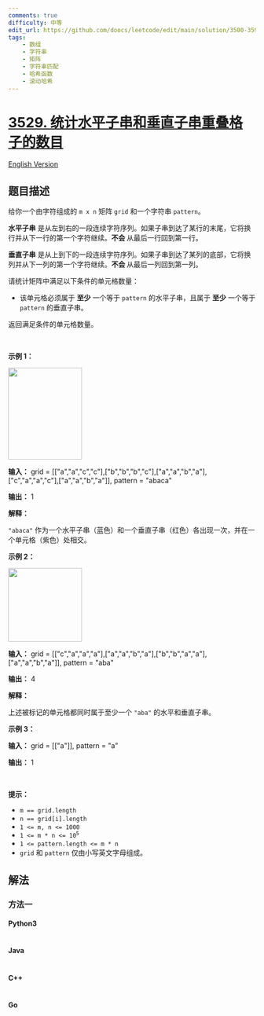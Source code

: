 ```yaml
---
comments: true
difficulty: 中等
edit_url: https://github.com/doocs/leetcode/edit/main/solution/3500-3599/3529.Count%20Cells%20in%20Overlapping%20Horizontal%20and%20Vertical%20Substrings/README.md
tags:
    - 数组
    - 字符串
    - 矩阵
    - 字符串匹配
    - 哈希函数
    - 滚动哈希
---
```


<!-- problem:start -->

# [3529. 统计水平子串和垂直子串重叠格子的数目](https://leetcode.cn/problems/count-cells-in-overlapping-horizontal-and-vertical-substrings)

[English Version](/solution/3500-3599/3529.Count%20Cells%20in%20Overlapping%20Horizontal%20and%20Vertical%20Substrings/README_EN.md)

## 题目描述

<!-- description:start -->

<p>给你一个由字符组成的 <code>m x n</code> 矩阵 <code>grid</code> 和一个字符串 <code>pattern</code>。</p>

<p><strong data-end="264" data-start="240">水平子串</strong> 是从左到右的一段连续字符序列。如果子串到达了某行的末尾，它将换行并从下一行的第一个字符继续。<strong>不会&nbsp;</strong>从最后一行回到第一行。</p>

<p><strong data-end="484" data-start="462">垂直子串</strong> 是从上到下的一段连续字符序列。如果子串到达了某列的底部，它将换列并从下一列的第一个字符继续。<strong>不会&nbsp;</strong>从最后一列回到第一列。</p>

<p>请统计矩阵中满足以下条件的单元格数量：</p>

<ul>
	<li>该单元格必须属于 <strong>至少</strong>&nbsp;一个等于 <code>pattern</code>&nbsp;的水平子串，且属于 <strong>至少</strong> 一个等于 <code>pattern</code>&nbsp;的垂直子串。</li>
</ul>

<p>返回满足条件的单元格数量。</p>

<p>&nbsp;</p>

<p><strong class="example">示例 1：</strong></p>
<img alt="" src="https://fastly.jsdelivr.net/gh/doocs/leetcode@main/solution/3500-3599/3529.Count%20Cells%20in%20Overlapping%20Horizontal%20and%20Vertical%20Substrings/images/1745660164-PjoTAy-gridtwosubstringsdrawio.png" style="width: 150px; height: 187px;" />
<div class="example-block">
<p><strong>输入：</strong> <span class="example-io">grid = [["a","a","c","c"],["b","b","b","c"],["a","a","b","a"],["c","a","a","c"],["a","a","b","a"]], pattern = "abaca"</span></p>

<p><strong>输出：</strong> <span class="example-io">1</span></p>

<p><strong>解释：</strong></p>

<p><code>"abaca"</code> 作为一个水平子串（蓝色）和一个垂直子串（红色）各出现一次，并在一个单元格（紫色）处相交。</p>
</div>

<p><strong class="example">示例 2：</strong></p>
<img alt="" src="https://fastly.jsdelivr.net/gh/doocs/leetcode@main/solution/3500-3599/3529.Count%20Cells%20in%20Overlapping%20Horizontal%20and%20Vertical%20Substrings/images/1745660201-bMoajW-gridexample2fixeddrawio.png" style="width: 150px; height: 150px;" />
<div class="example-block">
<p><strong>输入：</strong> <span class="example-io">grid = [["c","a","a","a"],["a","a","b","a"],["b","b","a","a"],["a","a","b","a"]], pattern = "aba"</span></p>

<p><strong>输出：</strong> <span class="example-io">4</span></p>

<p><strong>解释：</strong></p>

<p>上述被标记的单元格都同时属于至少一个&nbsp;<code>"aba"</code> 的水平和垂直子串。</p>
</div>

<p><strong class="example">示例 3：</strong></p>

<div class="example-block">
<p><strong>输入：</strong> <span class="example-io">grid = [["a"]], pattern = "a"</span></p>

<p><strong>输出：</strong> 1</p>
</div>

<p>&nbsp;</p>

<p><strong>提示：</strong></p>

<ul>
	<li><code>m == grid.length</code></li>
	<li><code>n == grid[i].length</code></li>
	<li><code>1 &lt;= m, n &lt;= 1000</code></li>
	<li><code>1 &lt;= m * n &lt;= 10<sup>5</sup></code></li>
	<li><code>1 &lt;= pattern.length &lt;= m * n</code></li>
	<li><code>grid</code> 和 <code>pattern</code> 仅由小写英文字母组成。</li>
</ul>

<!-- description:end -->

## 解法

<!-- solution:start -->

### 方法一

<!-- tabs:start -->

#### Python3

```python

```

#### Java

```java

```

#### C++

```cpp

```

#### Go

```go

```

<!-- tabs:end -->

<!-- solution:end -->

<!-- problem:end -->
